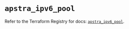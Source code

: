 # `apstra_ipv6_pool`

Refer to the Terraform Registry for docs: [`apstra_ipv6_pool`](https://registry.terraform.io/providers/juniper/apstra/0.94.0/docs/resources/ipv6_pool).
